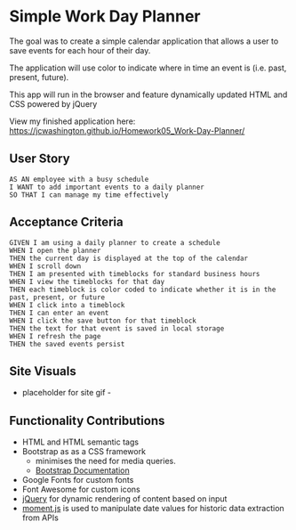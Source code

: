# Simple Work Day Planner

The goal was to create a simple calendar application that allows a user to save events for each hour of their day.

The application will use color to indicate where in time an event is (i.e. past, present, future).

This app will run in the browser and feature dynamically updated HTML and CSS powered by jQuery

View my finished application here: https://jcwashington.github.io/Homework05_Work-Day-Planner/

## User Story

```
AS AN employee with a busy schedule
I WANT to add important events to a daily planner
SO THAT I can manage my time effectively
```

## Acceptance Criteria

```
GIVEN I am using a daily planner to create a schedule
WHEN I open the planner
THEN the current day is displayed at the top of the calendar
WHEN I scroll down
THEN I am presented with timeblocks for standard business hours
WHEN I view the timeblocks for that day
THEN each timeblock is color coded to indicate whether it is in the past, present, or future
WHEN I click into a timeblock
THEN I can enter an event
WHEN I click the save button for that timeblock
THEN the text for that event is saved in local storage
WHEN I refresh the page
THEN the saved events persist
```

## Site Visuals

- placeholder for site gif -

## Functionality Contributions
- HTML and HTML semantic tags
- Bootstrap as as a CSS framework
  - minimises the need for media queries.
  - [Bootstrap Documentation](https://getbootstrap.com/docs/4.5/getting-started/introduction/)
- Google Fonts for custom fonts
- Font Awesome for custom icons
- [jQuery](https://api.jquery.com/) for dynamic rendering of content based on input
- [moment.js](https://momentjs.com/) is used to manipulate date values for historic data extraction from APIs



